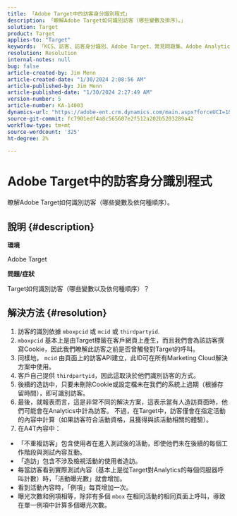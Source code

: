 ```yaml
---
title: 「Adobe Target中的訪客身分識別程式」
description: 「瞭解Adobe Target如何識別訪客（哪些變數及排序）。」
solution: Target
product: Target
applies-to: "Target"
keywords: 「KCS、訪客、訪客身分識別、Adobe Target、常見問題集、Adobe Analytics、活動曝光數、例項、不重複訪客、造訪」
resolution: Resolution
internal-notes: null
bug: false
article-created-by: Jim Menn
article-created-date: "1/30/2024 2:08:56 AM"
article-published-by: Jim Menn
article-published-date: "1/30/2024 2:27:49 AM"
version-number: 5
article-number: KA-14003
dynamics-url: "https://adobe-ent.crm.dynamics.com/main.aspx?forceUCI=1&pagetype=entityrecord&etn=knowledgearticle&id=3e88e380-14bf-ee11-9079-6045bd006268"
source-git-commit: fc7901edf4a8c565607e2f512a202b5203289a42
workflow-type: tm+mt
source-wordcount: '325'
ht-degree: 2%

---
```


# Adobe Target中的訪客身分識別程式


瞭解Adobe Target如何識別訪客（哪些變數及依何種順序）。

## 說明 {#description}


<b>環境</b>

Adobe Target



<b>問題/症狀</b>

Target如何識別訪客（哪些變數以及依何種順序）？


## 解決方法 {#resolution}


1. 訪客的識別依據 `mboxpcid` 或 `mcid` 或 `thirdpartyid`.
2. `mboxpcid` 基本上是由Target標籤在客戶網頁上產生，而且我們會為該訪客撰寫Cookie，因此我們瞭解此訪客之前是否曾觸發對Target的呼叫。
3. 同樣地， `mcid` 由頁面上的訪客API建立，此ID可在所有Marketing Cloud解決方案中使用。
4. 客戶自己提供 `thirdpartyid`，因此這取決於他們識別訪客的方式。
5. 後續的造訪中，只要未刪除Cookie或設定檔未在我們的系統上過期（根據存留時間），即可識別訪客。
6. 最後，就報表而言，這是非常不同的解決方案，這表示當有人造訪頁面時，他們可能會在Analytics中計為訪客。 不過，在Target中，訪客僅會在指定活動的內容中計算（如果訪客符合活動資格，且獲得與該活動相關的體驗）。
7. 在A4T內容中：


- 「不重複訪客」包含使用者在進入測試後的活動，即使他們未在後續的每個工作階段與測試內容互動。
- 「造訪」包含不涉及檢視活動的使用者造訪。
- 每當訪客看到實際測試內容（基本上是從Target對Analytics的每個伺服器呼叫計數）時，「活動曝光數」就會增加。
- 看到活動內容時，「例項」每頁增加一次。
- 曝光次數和例項相等，除非有多個 `mbox` 在相同活動的相同頁面上呼叫，導致在單一例項中計算多個曝光次數。

